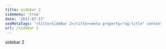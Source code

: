 ```yaml
---
title: sidebar 2
sidemenu: 'true'
date: '2017-07-17'
seoMetaTags: '<title>SideBar 2</title><meta property="og:title" content="SideBar 2" /><meta name="twitter:title" content="SideBar 2" /><meta name="description" content="SideBar 2" /><meta property="og:description" content="SideBar 2" /><meta name="twitter:description" content="SideBar 2" /><meta name="robots" content="noindex" /><meta name="twitter:card" content="summary" /><meta property="article:modified_time" content="2017-07-20T09:53:28Z" /><meta property="og:locale" content="en_EN" /><meta property="og:type" content="article" /><meta property="og:image" content="https://www.datocms-assets.com/2614/1500544402-png_transparency_demonstration_1.png?" /><meta name="twitter:image" content="https://www.datocms-assets.com/2614/1500544402-png_transparency_demonstration_1.png?" />'
url: /sidebar 2
---
```


sidebar 2